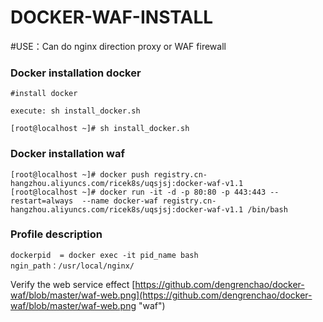 # DOCKER-WAF-INSTALL #

#USE：Can do nginx direction proxy or WAF firewall


### Docker installation docker ###



    #install docker

    execute: sh install_docker.sh

    [root@localhost ~]# sh install_docker.sh


### Docker installation waf ###

    [root@localhost ~]# docker push registry.cn-hangzhou.aliyuncs.com/ricek8s/uqsjsj:docker-waf-v1.1
    [root@localhost ~]# docker run -it -d -p 80:80 -p 443:443 --restart=always  --name docker-waf registry.cn-hangzhou.aliyuncs.com/ricek8s/uqsjsj:docker-waf-v1.1 /bin/bash



### Profile description ###
    dockerpid  = docker exec -it pid_name bash
    ngin_path：/usr/local/nginx/



Verify the web service effect
[https://github.com/dengrenchao/docker-waf/blob/master/waf-web.png](https://github.com/dengrenchao/docker-waf/blob/master/waf-web.png "waf")






